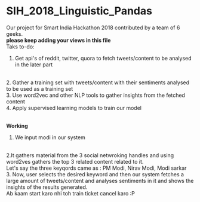 # SIH_2018_Linguistic_Pandas
Our project for Smart India Hackathon 2018 contributed by a team of 6 geeks.
<br/>
**please keep adding your views in this file**
<br/>
Taks to-do:
<br/>
1. Get api's of reddit, twitter, quora to fetch tweets/content to be analysed in the later part
<br/>
2. Gather a training set with tweets/content with their sentiments analysed to be used as a training set
<br/>
3. Use word2vec and other NLP tools to gather insights from the fetched content
<br/>
4. Apply supervised learning models to train our model

<br/>
<br/>

**Working**
<br/>
1. We input modi in our system
<br/>
2.It gathers material from the 3 social netwroking handles and using word2ves gathers the top 3 related content related to it.
<br/>
Let's say the three keyqords came as : PM Modi, Nirav Modi, Modi sarkar
<br/>
3. Now, user selects the desired keyword and then our system fetches a large amount of tweets/content and analyses sentiments in it and shows the insights of the results generated.

<br/>
Ab kaam start karo nhi toh train ticket cancel karo :P
